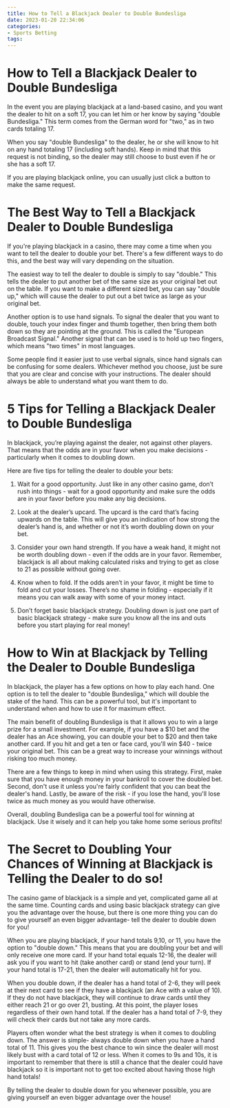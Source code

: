 ```yaml
---
title: How to Tell a Blackjack Dealer to Double Bundesliga
date: 2023-01-20 22:34:06
categories:
- Sports Betting
tags:
---
```



#  How to Tell a Blackjack Dealer to Double Bundesliga

In the event you are playing blackjack at a land-based casino, and you want the dealer to hit on a soft 17, you can let him or her know by saying "double Bundesliga." This term comes from the German word for "two," as in two cards totaling 17.

When you say "double Bundesliga" to the dealer, he or she will know to hit on any hand totaling 17 (including soft hands). Keep in mind that this request is not binding, so the dealer may still choose to bust even if he or she has a soft 17.

If you are playing blackjack online, you can usually just click a button to make the same request.

#  The Best Way to Tell a Blackjack Dealer to Double Bundesliga

If you're playing blackjack in a casino, there may come a time when you want to tell the dealer to double your bet. There's a few different ways to do this, and the best way will vary depending on the situation.

The easiest way to tell the dealer to double is simply to say "double." This tells the dealer to put another bet of the same size as your original bet out on the table. If you want to make a different sized bet, you can say "double up," which will cause the dealer to put out a bet twice as large as your original bet.

Another option is to use hand signals. To signal the dealer that you want to double, touch your index finger and thumb together, then bring them both down so they are pointing at the ground. This is called the "European Broadcast Signal." Another signal that can be used is to hold up two fingers, which means "two times" in most languages.

Some people find it easier just to use verbal signals, since hand signals can be confusing for some dealers. Whichever method you choose, just be sure that you are clear and concise with your instructions. The dealer should always be able to understand what you want them to do.

#  5 Tips for Telling a Blackjack Dealer to Double Bundesliga

In blackjack, you’re playing against the dealer, not against other players. That means that the odds are in your favor when you make decisions - particularly when it comes to doubling down.

Here are five tips for telling the dealer to double your bets:

1. Wait for a good opportunity. Just like in any other casino game, don’t rush into things - wait for a good opportunity and make sure the odds are in your favor before you make any big decisions.

2. Look at the dealer’s upcard. The upcard is the card that’s facing upwards on the table. This will give you an indication of how strong the dealer’s hand is, and whether or not it’s worth doubling down on your bet.

3. Consider your own hand strength. If you have a weak hand, it might not be worth doubling down - even if the odds are in your favor. Remember, blackjack is all about making calculated risks and trying to get as close to 21 as possible without going over.

4. Know when to fold. If the odds aren’t in your favor, it might be time to fold and cut your losses. There’s no shame in folding - especially if it means you can walk away with some of your money intact.

5. Don’t forget basic blackjack strategy. Doubling down is just one part of basic blackjack strategy - make sure you know all the ins and outs before you start playing for real money!

#  How to Win at Blackjack by Telling the Dealer to Double Bundesliga

In blackjack, the player has a few options on how to play each hand. One option is to tell the dealer to "double Bundesliga," which will double the stake of the hand. This can be a powerful tool, but it's important to understand when and how to use it for maximum effect.

The main benefit of doubling Bundesliga is that it allows you to win a large prize for a small investment. For example, if you have a $10 bet and the dealer has an Ace showing, you can double your bet to $20 and then take another card. If you hit and get a ten or face card, you'll win $40 - twice your original bet. This can be a great way to increase your winnings without risking too much money.

There are a few things to keep in mind when using this strategy. First, make sure that you have enough money in your bankroll to cover the doubled bet. Second, don't use it unless you're fairly confident that you can beat the dealer's hand. Lastly, be aware of the risk - if you lose the hand, you'll lose twice as much money as you would have otherwise.

Overall, doubling Bundesliga can be a powerful tool for winning at blackjack. Use it wisely and it can help you take home some serious profits!

#  The Secret to Doubling Your Chances of Winning at Blackjack is Telling the Dealer to do so!

The casino game of blackjack is a simple and yet, complicated game all at the same time. Counting cards and using basic blackjack strategy can give you the advantage over the house, but there is one more thing you can do to give yourself an even bigger advantage- tell the dealer to double down for you!

When you are playing blackjack, if your hand totals 9,10, or 11, you have the option to "double down." This means that you are doubling your bet and will only receive one more card. If your hand total equals 12-16, the dealer will ask you if you want to hit (take another card) or stand (end your turn). If your hand total is 17-21, then the dealer will automatically hit for you.

When you double down, if the dealer has a hand total of 2-6, they will peek at their next card to see if they have a blackjack (an Ace with a value of 10). If they do not have blackjack, they will continue to draw cards until they either reach 21 or go over 21, busting. At this point, the player loses regardless of their own hand total. If the dealer has a hand total of 7-9, they will check their cards but not take any more cards. 

Players often wonder what the best strategy is when it comes to doubling down. The answer is simple- always double down when you have a hand total of 11. This gives you the best chance to win since the dealer will most likely bust with a card total of 12 or less. When it comes to 9s and 10s, it is important to remember that there is still a chance that the dealer could have blackjack so it is important not to get too excited about having those high hand totals! 

By telling the dealer to double down for you whenever possible, you are giving yourself an even bigger advantage over the house!